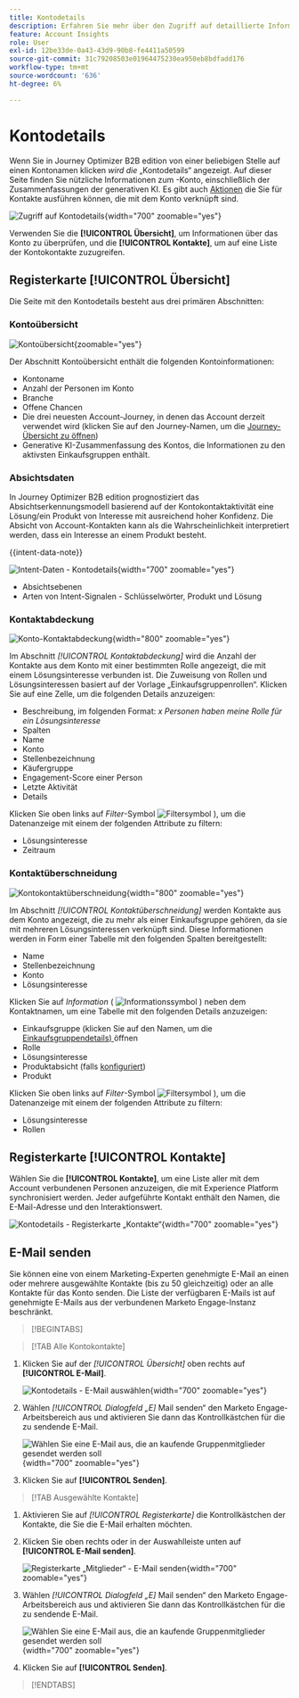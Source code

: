 ```yaml
---
title: Kontodetails
description: Erfahren Sie mehr über den Zugriff auf detaillierte Informationen und Generative KI-Zusammenfassungen für -Konten in Journey Optimizer B2B edition.
feature: Account Insights
role: User
exl-id: 12be33de-0a43-43d9-90b8-fe4411a50599
source-git-commit: 31c79208503e01964475230ea950eb8bdfadd176
workflow-type: tm+mt
source-wordcount: '636'
ht-degree: 6%

---
```


# Kontodetails

Wenn Sie in Journey Optimizer B2B edition von einer beliebigen Stelle auf einen Kontonamen klicken _wird die_ „Kontodetails“ angezeigt. Auf dieser Seite finden Sie nützliche Informationen zum -Konto, einschließlich der Zusammenfassungen der generativen KI. Es gibt auch [Aktionen](#account-actions) die Sie für Kontakte ausführen können, die mit dem Konto verknüpft sind.

![Zugriff auf Kontodetails](./assets/account-details.png){width="700" zoomable="yes"}

Verwenden Sie die **[!UICONTROL Übersicht]**, um Informationen über das Konto zu überprüfen, und die **[!UICONTROL Kontakte]**, um auf eine Liste der Kontokontakte zuzugreifen.

## Registerkarte [!UICONTROL Übersicht]

Die Seite mit den Kontodetails besteht aus drei primären Abschnitten:

### Kontoübersicht

![Kontoübersicht](./assets/details-page-account-overview.png){zoomable="yes"}

Der Abschnitt Kontoübersicht enthält die folgenden Kontoinformationen:

* Kontoname
* Anzahl der Personen im Konto
* Branche
* Offene Chancen
* Die drei neuesten Account-Journey, in denen das Account derzeit verwendet wird (klicken Sie auf den Journey-Namen, um die [Journey-Übersicht zu öffnen](../journeys/journey-overview.md))
* Generative KI-Zusammenfassung des Kontos, die Informationen zu den aktivsten Einkaufsgruppen enthält.

### Absichtsdaten

In Journey Optimizer B2B edition prognostiziert das Absichtserkennungsmodell basierend auf der Kontokontaktaktivität eine Lösung/ein Produkt von Interesse mit ausreichend hoher Konfidenz. Die Absicht von Account-Kontakten kann als die Wahrscheinlichkeit interpretiert werden, dass ein Interesse an einem Produkt besteht.

{{intent-data-note}}

![Intent-Daten - Kontodetails](./assets/intent-data-panel.png){width="700" zoomable="yes"}

* Absichtsebenen
* Arten von Intent-Signalen - Schlüsselwörter, Produkt und Lösung


### Kontaktabdeckung

![Konto-Kontaktabdeckung](./assets/details-page-contact-coverage.png){width="800" zoomable="yes"}

Im Abschnitt _[!UICONTROL Kontaktabdeckung]_ wird die Anzahl der Kontakte aus dem Konto mit einer bestimmten Rolle angezeigt, die mit einem Lösungsinteresse verbunden ist. Die Zuweisung von Rollen und Lösungsinteressen basiert auf der Vorlage „Einkaufsgruppenrollen“. Klicken Sie auf eine Zelle, um die folgenden Details anzuzeigen:

* Beschreibung, im folgenden Format: _x Personen haben meine Rolle für ein Lösungsinteresse_
* Spalten
* Name
* Konto
* Stellenbezeichnung
* Käufergruppe
* Engagement-Score einer Person
* Letzte Aktivität
* Details

Klicken Sie oben links auf _Filter_-Symbol ![Filtersymbol](../assets/do-not-localize/icon-filter.svg) ), um die Datenanzeige mit einem der folgenden Attribute zu filtern:

* Lösungsinteresse
* Zeitraum

### Kontaktüberschneidung

![Kontokontaktüberschneidung](./assets/details-page-contact-overlap.png){width="800" zoomable="yes"}

Im Abschnitt _[!UICONTROL Kontaktüberschneidung]_ werden Kontakte aus dem Konto angezeigt, die zu mehr als einer Einkaufsgruppe gehören, da sie mit mehreren Lösungsinteressen verknüpft sind. Diese Informationen werden in Form einer Tabelle mit den folgenden Spalten bereitgestellt:

* Name
* Stellenbezeichnung
* Konto
* Lösungsinteresse

Klicken Sie auf _Information_ ( ![Informationssymbol](../assets/do-not-localize/icon-info.svg) ) neben dem Kontaktnamen, um eine Tabelle mit den folgenden Details anzuzeigen:

* Einkaufsgruppe (klicken Sie auf den Namen, um die [Einkaufsgruppendetails) ](../buying-groups/buying-group-details.md) öffnen
* Rolle
* Lösungsinteresse
* Produktabsicht (falls [ konfiguriert](../admin/intent-data.md))
* Produkt

Klicken Sie oben links auf _Filter_-Symbol ![Filtersymbol](../assets/do-not-localize/icon-filter.svg) ), um die Datenanzeige mit einem der folgenden Attribute zu filtern:

* Lösungsinteresse
* Rollen

## Registerkarte [!UICONTROL Kontakte]

Wählen Sie die **[!UICONTROL Kontakte]**, um eine Liste aller mit dem Account verbundenen Personen anzuzeigen, die mit Experience Platform synchronisiert werden. Jeder aufgeführte Kontakt enthält den Namen, die E-Mail-Adresse und den Interaktionswert.

![Kontodetails - Registerkarte „Kontakte“](./assets/account-details-contacts-tab.png){width="700" zoomable="yes"}

## E-Mail senden

Sie können eine von einem Marketing-Experten genehmigte E-Mail an einen oder mehrere ausgewählte Kontakte (bis zu 50 gleichzeitig) oder an alle Kontakte für das Konto senden. Die Liste der verfügbaren E-Mails ist auf genehmigte E-Mails aus der verbundenen Marketo Engage-Instanz beschränkt.

>[!BEGINTABS]

>[!TAB Alle Kontokontakte]

1. Klicken Sie auf der _[!UICONTROL Übersicht]_ oben rechts auf **[!UICONTROL E-Mail]**.

   ![Kontodetails - E-Mail auswählen](../accounts/assets/account-details-send-email.png){width="700" zoomable="yes"}

1. Wählen _[!UICONTROL Dialogfeld „E]_ Mail senden“ den Marketo Engage-Arbeitsbereich aus und aktivieren Sie dann das Kontrollkästchen für die zu sendende E-Mail.

   ![Wählen Sie eine E-Mail aus, die an kaufende Gruppenmitglieder gesendet werden soll](../accounts/assets/account-details-send-email-dialog.png){width="700" zoomable="yes"}

1. Klicken Sie auf **[!UICONTROL Senden]**.

>[!TAB Ausgewählte Kontakte]

1. Aktivieren Sie auf _[!UICONTROL Registerkarte]_ die Kontrollkästchen der Kontakte, die Sie die E-Mail erhalten möchten.

1. Klicken Sie oben rechts oder in der Auswahlleiste unten auf **[!UICONTROL E-Mail senden]**.

   ![Registerkarte „Mitglieder“ - E-Mail senden](../accounts/assets/account-details-send-email-selections.png){width="700" zoomable="yes"}

1. Wählen _[!UICONTROL Dialogfeld „E]_ Mail senden“ den Marketo Engage-Arbeitsbereich aus und aktivieren Sie dann das Kontrollkästchen für die zu sendende E-Mail.

   ![Wählen Sie eine E-Mail aus, die an kaufende Gruppenmitglieder gesendet werden soll](../accounts/assets/account-details-send-email-dialog.png){width="700" zoomable="yes"}

1. Klicken Sie auf **[!UICONTROL Senden]**.

>[!ENDTABS]
